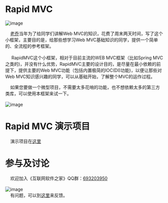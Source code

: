 # Rapid MVC
![image](https://raw.githubusercontent.com/georgeworld/georgeworld.github.com/master/rapidmvc/img/rapid-mvc-logo.png)<br>  

&nbsp;&nbsp;&nbsp;&nbsp;[老乔](http://www.georgeinfo.com)当年为了给同学们讲解Web MVC的知识，花费了周末两天时间，写了这个小框架，主要目的是，给那些想学习Web MVC基础知识的同学，提供一个简单的、全流程的参考框架。<br>  
  &nbsp;&nbsp;&nbsp;&nbsp; RapidMVC这个小框架，相对于目前主流的WEB MVC框架（比如Spring MVC之类的)，并没有什么优势，RapidMVC主要的设计目的，是尽量在最小依赖的前提下，提供主要的Web MVC功能（包括内置极简的IOC(DI)功能)，以便让那些对Web MVC知识感兴趣的同学，可以从基础开始，了解整个MVC的运作过程。<br>
  
  &nbsp;&nbsp;&nbsp;&nbsp;如果您要做一个微型项目，不需要太多花哨的功能，也不想依赖太多的第三方类库，可以使用本框架来试一下。<br>  
  ![image](https://raw.githubusercontent.com/georgeworld/georgeworld.github.com/master/rapidmvc/img/docimg/RapidMVC-design.png) <br> 
# Rapid MVC 演示项目
  &nbsp;&nbsp;&nbsp;&nbsp;演示项目在[这里](https://github.com/georgeworld/rapidmvc-demo)
# 参与及讨论
  &nbsp;&nbsp;&nbsp;&nbsp;欢迎加入《互联网软件之家》QQ群：[693203950](//shang.qq.com/wpa/qunwpa?idkey=61c4589ea5618ae46d063f94cbd9394de290dd39ef46fca059a4309b8c1d7874)<br>  
  ![image](https://raw.githubusercontent.com/georgeworld/georgeworld.github.com/master/gstudio/res/img/qq_group.png) <br> 
  &nbsp;&nbsp;&nbsp;&nbsp;有问题，可以到[这里](https://github.com/georgeworld/rapidmvc/issues)来反馈。
